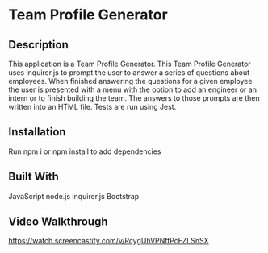 # Team Profile Generator

## Description

This application is a Team Profile Generator. This Team Profile Generator uses inquirer.js to prompt the user to answer a series of questions about employees. When finished answering the questions for a given employee the user is presented with a menu with the option to add an engineer or an intern or to finish building the team. The answers to those prompts are then written into an HTML file. Tests are run using Jest.

## Installation

Run npm i or npm install to add dependencies

## Built With

JavaScript
node.js
inquirer.js
Bootstrap

## Video Walkthrough

https://watch.screencastify.com/v/RcygUhVPNftPcFZLSnSX
